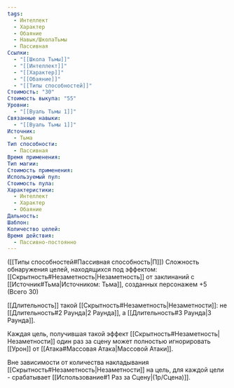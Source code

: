 ```yaml
---
tags:
  - Интеллект
  - Характер
  - Обаяние
  - Навык/ШколаТьмы
  - Пассивная
Ссылки:
  - "[[Школа Тьмы]]"
  - "[[Интеллект]]"
  - "[[Характер]]"
  - "[[Обаяние]]"
  - "[[Типы способностей]]"
Стоимость: "30"
Стоимость выкупа: "55"
Уровни:
  - "[[Вуаль Тьмы 1]]"
Связанные навыки:
  - "[[Вуаль Тьмы 1]]"
Источник:
  - Тьма
Тип способности:
  - Пассивная
Время применения: 
Тип магии: 
Стоимость применения: 
Используемый пул: 
Стоимость пула: 
Характеристики:
  - Интеллект
  - Характер
  - Обаяние
Дальность: 
Шаблон: 
Количество целей: 
Время действия:
  - Пассивно-постоянно
---
```

([[Типы способностей#Пассивная способность|П]]) Сложность обнаружения целей, находящихся под эффектом: [[Скрытность#Незаметность|Незаметность]] от заклинаний с [[Источник#Тьма|Источником: Тьма]], созданных персонажем +5 (Всего 30)

[[Длительность]] такой [[Скрытность#Незаметность|Незаметности]]: не [[Длительность#2 Раунда|2 Раунда]], а [[Длительность#3 Раунда|3 Раунда]].

Каждая цель, получившая такой эффект [[Скрытность#Незаметность|Незаметности]] один раз за сцену может полностью игнорировать [[Урон]] от [[Атака#Массовая Атака|Массовой Атаки]]. 

Вне зависимости от количества накладывания [[Скрытность#Незаметность|Незаметности]] на цель, для каждой цели - срабатывает [[Использование#1 Раз за Сцену|(1р/Сцена)]]. 